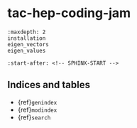 # tac-hep-coding-jam

```{toctree}
:maxdepth: 2
installation
eigen_vectors
eigen_values
```

```{include} ../README.rst
:start-after: <!-- SPHINX-START -->
```

## Indices and tables

- {ref}`genindex`
- {ref}`modindex`
- {ref}`search`
